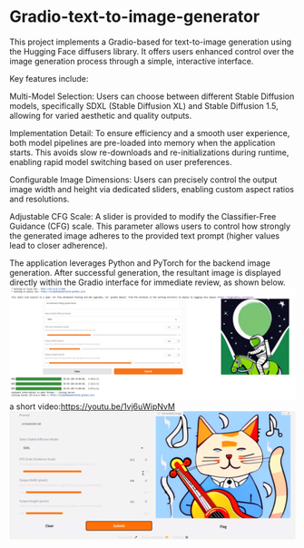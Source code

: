 # Gradio-text-to-image-generator
This project implements a Gradio-based for text-to-image generation using the Hugging Face diffusers library. It offers users enhanced control over the image generation process through a simple, interactive interface.

Key features include:

Multi-Model Selection: Users can choose between different Stable Diffusion models, specifically SDXL (Stable Diffusion XL) and Stable Diffusion 1.5, allowing for varied aesthetic and quality outputs.

Implementation Detail: To ensure efficiency and a smooth user experience, both model pipelines are pre-loaded into memory when the application starts. This avoids slow re-downloads and re-initializations during runtime, enabling rapid model switching based on user preferences.

Configurable Image Dimensions: Users can precisely control the output image width and height via dedicated sliders, enabling custom aspect ratios and resolutions.

Adjustable CFG Scale: A slider is provided to modify the Classifier-Free Guidance (CFG) scale. This parameter allows users to control how strongly the generated image adheres to the provided text prompt (higher values lead to closer adherence).

The application leverages Python and PyTorch for the backend image generation. After successful generation, the resultant image is displayed directly within the Gradio interface for immediate review, as shown below.
![Project Screenshot](https://github.com/ParnyanAtaei/Gradio-text-to-image-generator/blob/main/sdxl.PNG)
a short video:https://youtu.be/1vj6uWipNvM
[![Video Demo Thumbnail](https://github.com/ParnyanAtaei/Gradio-text-to-image-generator/blob/main/screenshot.PNG)](https://youtu.be/1vj6uWipNvM "Watch the full demo on YouTube")

